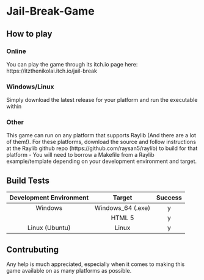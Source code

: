 # Jail-Break-Game

<h2>How to play</h2>
<h3>Online</h3>
You can play the game through its itch.io page here: https://itzthenikolai.itch.io/jail-break
<h3>Windows/Linux</h3>
Simply download the latest release for your platform and run the executable within
<h3>Other</h3>
This game can run on any platform that supports Raylib (And there are a lot of them!). For these platforms, download the source and follow instructions at the Raylib github repo (https://github.com/raysan5/raylib) to build for that platform - You will need to borrow a Makefile from a Raylib example/template depending on your development environment and target. 

<h2>Build Tests</h2>

| Development Environment | Target | Success |
|:---:|:---:|:---:|
| Windows | Windows_64 (.exe) | y |
|  | HTML 5 | y |
| Linux (Ubuntu) | Linux | y |


<h2>Contrubuting</h2>
Any help is much appreciated, especially when it comes to making this game available on as many platforms as possible.
